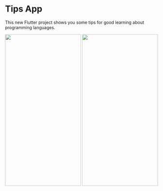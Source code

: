 # Tips App

This new Flutter project shows you some tips for good learning about programming languages.

<img src="https://user-images.githubusercontent.com/56281886/153498706-d6b8817f-ad24-4fc3-a705-f3e3e634f7af.jpg" width="250" height="500"></img>
<img src="https://user-images.githubusercontent.com/56281886/153498709-d78dc512-06ce-4ea8-800f-4c4384964397.jpg" width="250" height="500"></img>

